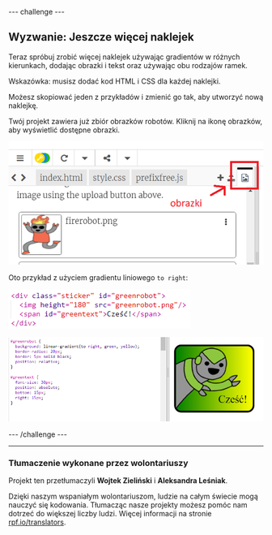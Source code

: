 --- challenge ---

## Wyzwanie: Jeszcze więcej naklejek

Teraz spróbuj zrobić więcej naklejek używając gradientów w różnych kierunkach, dodając obrazki i tekst oraz używając obu rodzajów ramek.

Wskazówka: musisz dodać kod HTML i CSS dla każdej naklejki.

Możesz skopiować jeden z przykładów i zmienić go tak, aby utworzyć nową naklejkę.

Twój projekt zawiera już zbiór obrazków robotów. Kliknij na ikonę obrazków, aby wyświetlić dostępne obrazki.

![screenshot](images/stickers-images.png)

Oto przykład z użyciem gradientu liniowego `to right`:

![screenshot](images/stickers-green-html.png)

![screenshot](images/stickers-green-style.png)

--- /challenge ---
***
### Tłumaczenie wykonane przez wolontariuszy 

Projekt ten przetłumaczyli **Wojtek Zieliński** i **Aleksandra Leśniak**. 

Dzięki naszym wspaniałym wolontariuszom, ludzie na całym świecie mogą nauczyć się kodowania. Tłumacząc nasze projekty możesz pomóc nam dotrzeć do większej liczby ludzi. Więcej informacji na stronie [rpf.io/translators](https://rpf.io/translators).
